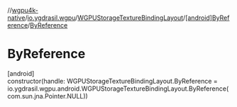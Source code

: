 //[wgpu4k-native](../../../../index.md)/[io.ygdrasil.wgpu](../../index.md)/[WGPUStorageTextureBindingLayout](../index.md)/[[android]ByReference](index.md)/[ByReference](-by-reference.md)

# ByReference

[android]\
constructor(handle: WGPUStorageTextureBindingLayout.ByReference = io.ygdrasil.wgpu.android.WGPUStorageTextureBindingLayout.ByReference(com.sun.jna.Pointer.NULL))